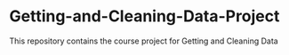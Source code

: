 # Getting-and-Cleaning-Data-Project
This repository contains the course project for Getting and Cleaning Data
